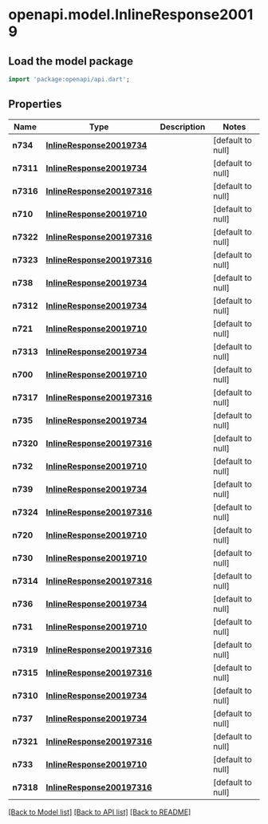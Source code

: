 # openapi.model.InlineResponse20019

## Load the model package
```dart
import 'package:openapi/api.dart';
```

## Properties
Name | Type | Description | Notes
------------ | ------------- | ------------- | -------------
**n734** | [**InlineResponse20019734**](InlineResponse20019734.md) |  | [default to null]
**n7311** | [**InlineResponse20019734**](InlineResponse20019734.md) |  | [default to null]
**n7316** | [**InlineResponse200197316**](InlineResponse200197316.md) |  | [default to null]
**n710** | [**InlineResponse20019710**](InlineResponse20019710.md) |  | [default to null]
**n7322** | [**InlineResponse200197316**](InlineResponse200197316.md) |  | [default to null]
**n7323** | [**InlineResponse200197316**](InlineResponse200197316.md) |  | [default to null]
**n738** | [**InlineResponse20019734**](InlineResponse20019734.md) |  | [default to null]
**n7312** | [**InlineResponse20019734**](InlineResponse20019734.md) |  | [default to null]
**n721** | [**InlineResponse20019710**](InlineResponse20019710.md) |  | [default to null]
**n7313** | [**InlineResponse20019734**](InlineResponse20019734.md) |  | [default to null]
**n700** | [**InlineResponse20019710**](InlineResponse20019710.md) |  | [default to null]
**n7317** | [**InlineResponse200197316**](InlineResponse200197316.md) |  | [default to null]
**n735** | [**InlineResponse20019734**](InlineResponse20019734.md) |  | [default to null]
**n7320** | [**InlineResponse200197316**](InlineResponse200197316.md) |  | [default to null]
**n732** | [**InlineResponse20019710**](InlineResponse20019710.md) |  | [default to null]
**n739** | [**InlineResponse20019734**](InlineResponse20019734.md) |  | [default to null]
**n7324** | [**InlineResponse200197316**](InlineResponse200197316.md) |  | [default to null]
**n720** | [**InlineResponse20019710**](InlineResponse20019710.md) |  | [default to null]
**n730** | [**InlineResponse20019710**](InlineResponse20019710.md) |  | [default to null]
**n7314** | [**InlineResponse200197316**](InlineResponse200197316.md) |  | [default to null]
**n736** | [**InlineResponse20019734**](InlineResponse20019734.md) |  | [default to null]
**n731** | [**InlineResponse20019710**](InlineResponse20019710.md) |  | [default to null]
**n7319** | [**InlineResponse200197316**](InlineResponse200197316.md) |  | [default to null]
**n7315** | [**InlineResponse200197316**](InlineResponse200197316.md) |  | [default to null]
**n7310** | [**InlineResponse20019734**](InlineResponse20019734.md) |  | [default to null]
**n737** | [**InlineResponse20019734**](InlineResponse20019734.md) |  | [default to null]
**n7321** | [**InlineResponse200197316**](InlineResponse200197316.md) |  | [default to null]
**n733** | [**InlineResponse20019710**](InlineResponse20019710.md) |  | [default to null]
**n7318** | [**InlineResponse200197316**](InlineResponse200197316.md) |  | [default to null]

[[Back to Model list]](../README.md#documentation-for-models) [[Back to API list]](../README.md#documentation-for-api-endpoints) [[Back to README]](../README.md)



